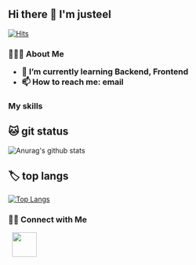 <h2> Hi there 👋 I'm justeel </h2>

[![Hits](https://hits.seeyoufarm.com/api/count/incr/badge.svg?url=https%3A%2F%2Fgithub.com%2Fjusteel&count_bg=%2379C83D&title_bg=%23555555&icon=&icon_color=%23E7E7E7&title=hits&edge_flat=false)](https://hits.seeyoufarm.com)

<!--
**justeel/justeel** is a ✨ _special_ ✨ repository because its `README.md` (this file) appears on your GitHub profile.

Here are some ideas to get you started:

- 🔭 I’m currently working on ...
- 🌱 I’m currently learning ...
- 👯 I’m looking to collaborate on ...
- 🤔 I’m looking for help with ...
- 💬 Ask me about ...
- 📫 How to reach me: ...
- 😄 Pronouns: ...
- ⚡ Fun fact: ...
-->

<h3> 👨🏻‍💻 About Me

- 🌱 I’m currently learning Backend, Frontend
- 📫 How to reach me: email

<h3> My skills </h3>


## 🐱 git status

![Anurag's github stats](https://github-readme-stats.vercel.app/api?username=justeel&show_icons=true&theme=tokyonight)  

## 🏷 top langs
[![Top Langs](https://github-readme-stats.vercel.app/api/top-langs/?username=justeel&layout=compact)](https://github.com/anuraghazra/github-readme-stats)

<h3> 🤝🏻 Connect with Me </h3>

&nbsp; <a href="mailto:email" target="_blank" rel="noopener noreferrer"><img src="https://img.icons8.com/plasticine/100/000000/gmail.png"  width="50" /></a>
